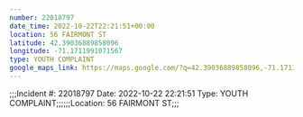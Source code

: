 ```yaml
---
number: 22018797
date_time: 2022-10-22T22:21:51+00:00
location: 56 FAIRMONT ST
latitude: 42.39036889858096
longitude: -71.1711991071567
type: YOUTH COMPLAINT
google_maps_link: https://maps.google.com/?q=42.39036889858096,-71.1711991071567
---
```


;;;Incident #: 22018797   Date: 2022-10-22 22:21:51   Type: YOUTH COMPLAINT;;;;;;Location: 56 FAIRMONT ST;;;
